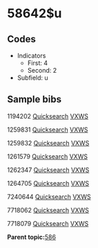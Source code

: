 # 58642$u

## Codes

-   Indicators
    -   First: 4
    -   Second: 2
-   Subfield: u

## Sample bibs

1194202 [Quicksearch](https://search.library.yale.edu/catalog/1194202) [VXWS](http://prodorbis.library.yale.edu:7014/vxws/GetHoldingsService?bibId=1194202)

1259831 [Quicksearch](https://search.library.yale.edu/catalog/1259831) [VXWS](http://prodorbis.library.yale.edu:7014/vxws/GetHoldingsService?bibId=1259831)

1259832 [Quicksearch](https://search.library.yale.edu/catalog/1259832) [VXWS](http://prodorbis.library.yale.edu:7014/vxws/GetHoldingsService?bibId=1259832)

1261579 [Quicksearch](https://search.library.yale.edu/catalog/1261579) [VXWS](http://prodorbis.library.yale.edu:7014/vxws/GetHoldingsService?bibId=1261579)

1262347 [Quicksearch](https://search.library.yale.edu/catalog/1262347) [VXWS](http://prodorbis.library.yale.edu:7014/vxws/GetHoldingsService?bibId=1262347)

1264705 [Quicksearch](https://search.library.yale.edu/catalog/1264705) [VXWS](http://prodorbis.library.yale.edu:7014/vxws/GetHoldingsService?bibId=1264705)

7240644 [Quicksearch](https://search.library.yale.edu/catalog/7240644) [VXWS](http://prodorbis.library.yale.edu:7014/vxws/GetHoldingsService?bibId=7240644)

7718062 [Quicksearch](https://search.library.yale.edu/catalog/7718062) [VXWS](http://prodorbis.library.yale.edu:7014/vxws/GetHoldingsService?bibId=7718062)

7718079 [Quicksearch](https://search.library.yale.edu/catalog/7718079) [VXWS](http://prodorbis.library.yale.edu:7014/vxws/GetHoldingsService?bibId=7718079)

**Parent topic:**[586](../../tags/586/586.md)

